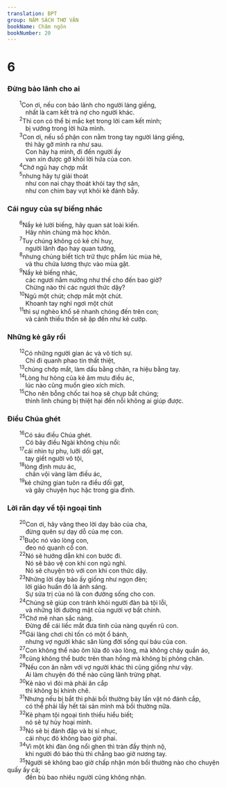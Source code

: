 ```yaml
---
translation: BPT
group: NĂM SÁCH THƠ VĂN
bookName: Châm ngôn 
bookNumber: 20
---
```


<div class="title"><h1>6</h1><h3>Đừng bảo lãnh cho ai</h3></div>
<span class="verse ch_6_1">  <sup>1</sup>Con ơi, nếu con bảo lãnh cho người láng giềng,<br/>   nhất là cam kết trả nợ cho người khác.<br/></span>
<span class="verse ch_6_2">  <sup>2</sup>Thì con có thể bị mắc kẹt trong lời cam kết mình;<br/>   bị vướng trong lời hứa mình.<br/></span>
<span class="verse ch_6_3">  <sup>3</sup>Con ơi, nếu số phận con nằm trong tay người láng giềng,<br/>   thì hãy gỡ mình ra như sau.<br/>   Con hãy hạ mình, đi đến người ấy<br/>   van xin được gỡ khỏi lời hứa của con.<br/></span>
<span class="verse ch_6_4">  <sup>4</sup>Chớ ngủ hay chợp mắt<br/></span>
<span class="verse ch_6_5">  <sup>5</sup>nhưng hãy tự giải thoát<br/>   như con nai chạy thoát khỏi tay thợ săn,<br/>   như con chim bay vụt khỏi kẻ đánh bẫy.<br/></span>
<div class="title"><h3>Cái nguy của sự biếng nhác</h3></div>
<span class="verse ch_6_6">  <sup>6</sup>Nầy kẻ lười biếng, hãy quan sát loài kiến.<br/>   Hãy nhìn chúng mà học khôn.<br/></span>
<span class="verse ch_6_7">  <sup>7</sup>Tuy chúng không có kẻ chỉ huy,<br/>   người lãnh đạo hay quan tướng,<br/></span>
<span class="verse ch_6_8">  <sup>8</sup>nhưng chúng biết tích trữ thực phẩm lúc mùa hè,<br/>   và thu chứa lương thực vào mùa gặt.<br/></span>
<span class="verse ch_6_9">  <sup>9</sup>Nầy kẻ biếng nhác,<br/>   các ngươi nằm nướng như thế cho đến bao giờ?<br/>   Chừng nào thì các ngươi thức dậy?<br/></span>
<span class="verse ch_6_10">  <sup>10</sup>Ngủ một chút; chợp mắt một chút.<br/>   Khoanh tay nghỉ ngơi một chút<br/></span>
<span class="verse ch_6_11">  <sup>11</sup>thì sự nghèo khổ sẽ nhanh chóng đến trên con;<br/>   và cảnh thiếu thốn sẽ ập đến như kẻ cướp.<br/></span>
<div class="title"><h3>Những kẻ gây rối</h3></div>
<span class="verse ch_6_12">  <sup>12</sup>Có những người gian ác và vô tích sự.<br/>   Chỉ đi quanh phao tin thất thiệt,<br/></span>
<span class="verse ch_6_13">  <sup>13</sup>chúng chớp mắt, làm dấu bằng chân, ra hiệu bằng tay.<br/></span>
<span class="verse ch_6_14">  <sup>14</sup>Lòng hư hỏng của kẻ âm mưu điều ác,<br/>   lúc nào cũng muốn gieo xích mích.<br/></span>
<span class="verse ch_6_15">  <sup>15</sup>Cho nên bỗng chốc tai hoạ sẽ chụp bắt chúng;<br/>   thình lình chúng bị thiệt hại đến nỗi không ai giúp được.<br/></span>
<div class="title"><h3>Điều Chúa ghét</h3></div>
<span class="verse ch_6_16">  <sup>16</sup>Có sáu điều Chúa ghét.<br/>   Có bảy điều Ngài không chịu nổi:<br/></span>
<span class="verse ch_6_17">  <sup>17</sup>cái nhìn tự phụ, lưỡi dối gạt,<br/>   tay giết người vô tội,<br/></span>
<span class="verse ch_6_18">  <sup>18</sup>lòng định mưu ác,<br/>   chân vội vàng làm điều ác,<br/></span>
<span class="verse ch_6_19">  <sup>19</sup>kẻ chứng gian tuôn ra điều dối gạt,<br/>   và gây chuyện hục hặc trong gia đình.<br/></span>
<div class="title"><h3>Lời răn dạy về tội ngoại tình</h3></div>
<span class="verse ch_6_20">  <sup>20</sup>Con ơi, hãy vâng theo lời dạy bảo của cha,<br/>   đừng quên sự dạy dỗ của mẹ con.<br/></span>
<span class="verse ch_6_21">  <sup>21</sup>Buộc nó vào lòng con,<br/>   đeo nó quanh cổ con.<br/></span>
<span class="verse ch_6_22">  <sup>22</sup>Nó sẽ hướng dẫn khi con bước đi.<br/>   Nó sẽ bảo vệ con khi con ngủ nghỉ.<br/>   Nó sẽ chuyện trò với con khi con thức dậy.<br/></span>
<span class="verse ch_6_23">  <sup>23</sup>Những lời dạy bảo ấy giống như ngọn đèn;<br/>   lời giáo huấn đó là ánh sáng.<br/>   Sự sửa trị của nó là con đường sống cho con.<br/></span>
<span class="verse ch_6_24">  <sup>24</sup>Chúng sẽ giúp con tránh khỏi người đàn bà tội lỗi,<br/>   và những lời đường mật của người vợ bất chính.<br/></span>
<span class="verse ch_6_25">  <sup>25</sup>Chớ mê nhan sắc nàng.<br/>   Đừng để cái liếc mắt đưa tình của nàng quyến rũ con.<br/></span>
<span class="verse ch_6_26">  <sup>26</sup>Gái làng chơi chỉ tốn có một ổ bánh,<br/>   nhưng vợ người khác săn lùng đời sống quí báu của con.<br/></span>
<span class="verse ch_6_27">  <sup>27</sup>Con không thể nào ôm lửa đỏ vào lòng, mà không cháy quần áo,<br/></span>
<span class="verse ch_6_28">  <sup>28</sup>cũng không thể bước trên than hồng mà không bị phỏng chân.<br/></span>
<span class="verse ch_6_29">  <sup>29</sup>Nếu con ăn nằm với vợ người khác thì cũng giống như vậy.<br/>   Ai làm chuyện đó thế nào cũng lãnh trừng phạt.<br/></span>
<span class="verse ch_6_30">  <sup>30</sup>Kẻ nào vì đói mà phải ăn cắp<br/>   thì không bị khinh chê.<br/></span>
<span class="verse ch_6_31">  <sup>31</sup>Nhưng nếu bị bắt thì phải bồi thường bảy lần vật nó đánh cắp,<br/>   có thể phải lấy hết tài sản mình mà bồi thường nữa.<br/></span>
<span class="verse ch_6_32">  <sup>32</sup>Kẻ phạm tội ngoại tình thiếu hiểu biết;<br/>   nó sẽ tự hủy hoại mình.<br/></span>
<span class="verse ch_6_33">  <sup>33</sup>Nó sẽ bị đánh đập và bị sỉ nhục,<br/>   cái nhục đó không bao giờ phai.<br/></span>
<span class="verse ch_6_34">  <sup>34</sup>Vì một khi đàn ông nổi ghen thì tràn đầy thịnh nộ,<br/>   khi người đó báo thù thì chẳng bao giờ nương tay.<br/></span>
<span class="verse ch_6_35">  <sup>35</sup>Người sẽ không bao giờ chấp nhận món bồi thường nào cho chuyện quấy ấy cả;<br/>   đền bù bao nhiêu người cũng không nhận.<br/></span>
